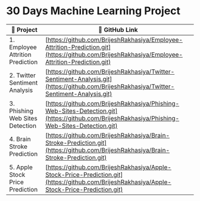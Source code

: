 # 30 Days Machine Learning Project


| 📁 Project | 🔗 GitHub Link |
|-----------|----------------|
| 1. Employee Attrition Prediction | [https://github.com/BrijeshRakhasiya/Employee-Attrition-Prediction.git](https://github.com/BrijeshRakhasiya/Employee-Attrition-Prediction.git) |
| 2. Twitter Sentiment Analysis | [https://github.com/BrijeshRakhasiya/Twitter-Sentiment-Analysis.git](https://github.com/BrijeshRakhasiya/Twitter-Sentiment-Analysis.git) |
| 3. Phishing Web Sites Detection | [https://github.com/BrijeshRakhasiya/Phishing-Web-Sites-Detection.git](https://github.com/BrijeshRakhasiya/Phishing-Web-Sites-Detection.git) |
| 4. Brain Stroke Prediction | [https://github.com/BrijeshRakhasiya/Brain-Stroke-Prediction.git](https://github.com/BrijeshRakhasiya/Brain-Stroke-Prediction.git) |
| 5. Apple Stock Price Prediction | [https://github.com/BrijeshRakhasiya/Apple-Stock-Price-Prediction.git](https://github.com/BrijeshRakhasiya/Apple-Stock-Price-Prediction.git) |


